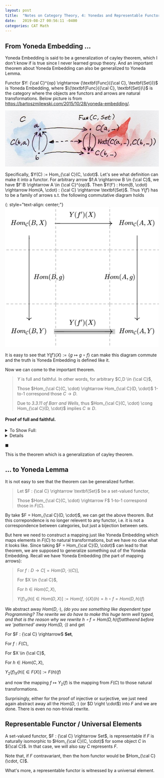 ```yaml
---
layout: post
title:  "Notes on Category Theory, 4: Yonedas and Representable Functor"
date:   2019-08-27 00:56:11 -0400
categories: CAT Math
---
```



## From Yoneda Embedding ... 
Yoneda Embedding is said to be a generalization of cayley theorem, which I don't know if is true since I never learned group theory. And an important theorem about Yoneda Embedding can also be generalized to Yoneda Lemma. 

Functor $Y: {\cal C}^{op} \rightarrow {\textbf{Func}({\cal C}, \textbf{Set})}$ is Yoneda Embedding, where $\{\textbf{Func}({\cal C}, \textbf{Set})\}$ is the category where the objects are functors and arrows are natural transformations. Below picture is from https://bartoszmilewski.com/2015/10/28/yoneda-embedding/.

![Yoneda Emb](/assets/img/photo6287092193424419129.jpg)


Specifically, $Y(C) := Hom_{\cal C}(C, \cdot)$. Let's see what definition can make it into a functor. For arbitrary arrow $f:A \rightarrow B \in {\cal C}$, we have $f':B \rightarrow A \in {\cal C}^{op}$. Then $Y(f') : Hom(B, \cdot) \rightarrow Hom(A, \cdot) : {\cal C} \rightarrow \textbf{Set}$. Thus $Y(f')$ has to be a family of arrows s.t. the following commutative diagram holds 

{: style="text-align: center;"}
![Yoneda Embedding Commute Diagram](/assets/img/2019-08-26-22-01-17.png)


It is easy to see that $Y(f')(X) := \{ g \mapsto g \circ f\}$ can make this diagram commute and the truth is Yoneda Embedding is defined like it.

Now we can come to the important theorem.

> $Y$ is full and faithful. In other words, for arbitrary $C,D \in {\cal C}$,
> 
> Those $Hom_{\cal C}(C, \cdot) \rightarrow Hom_{\cal C}(D, \cdot)$ 1-to-1 correspond those $C \rightarrow D$.
> 
> Due to *3.3.11 of Barr and Wells*, thus $Hom_{\cal C}(C, \cdot) \cong Hom_{\cal C}(D, \cdot)$ implies $C \cong D$.

#### Proof of full and faithful.

<details>
    <summary>To Show Full:</summary>
    <p>
        Take arbitrary $\eta :Hom_{\cal C}(C,\cdot) \rightarrow Hom_{\cal C}(D, \cdot)$, we claim that 

        $$Y(\eta_C(id_C)) =^? \eta$$

        To show which, in turn we need take arbitrary $X \in {\cal C}$ and (since $Hom{\cal C}(C,X)$ thank-god is a set) an arbitrary arrow $f\in Hom_{{\cal C}}(C,X)$,  

        $$Y(\eta_C(id_C))_X(f) =^? \eta_X(f)$$

        To show which, by simplification, we need

        $$f \circ (\eta_C(id_C)) =^? \eta_X(f)$$ and we have the following commute diagram since we have $\eta$ as natural transformation:

        <img src="/assets/img/2019-08-27-21-43-59.png">

    </p>
</details>


<details>

    <summary>To Show Faithful:</summary>
    <p>
        Since for arbitrary $f: D \rightarrow C$, $Y(f)_C(id_C) =id_C \circ f = f$,
        
        that means $Y(f_1) = Y(f_2)$ implies $f_1 = f_2$.
    </p>
</details>



$\blacksquare$

This is the theorem which is a generalization of cayley theorem.



## ... to Yoneda Lemma

It is not easy to see that the theorem can be generalized further.

> Let $F : {\cal C} \rightarrow \textbf{Set}$ be a set-valued functor,
> 
> Those $Hom_{\cal C}(C, \cdot) \rightarrow F$ 1-to-1 correspond those in $F(C)$.

By take $F = Hom_{\cal C}(D, \cdot)$, we can get the above theorem. But this correpondence is no longer relevent to any functor, i.e. it is not a correspondence between categories, but just a bijection between sets.


<!-- Before even start the proof, it is hard to construct the function that is the bijection.

It is sad that I didn't come up with this bijective function between $F(C)$ and those natural transformations.  TBH, I think it is too hard to come up with.

> The bijective function $h$ maps $c \in F(C)$ to a natrual transoformation $\eta$ s.t. 
> 
> for arbitrary $X \in {\cal C}$ and $\eta_X : Hom(C,X) \rightarrow F(X) := f \mapsto F(f)(c)$


But to be honest, this function $h$ is a generalization of Yoneda Embedding $Y$. -->

But here we need to construct a mapping just like Yoneda Embedding which maps elements in $F(C)$ to natural transformations, but we have no clue what it looks like. Since taking $F = Hom_{\cal C}(D, \cdot)$ can lead to that theorem, we are supposed to generalize something out of the Yoneda Embedding. Recall we have Yoneda Embedding (the part of mapping arrows):

> For $f : D \rightarrow C [= Hom(D, \cdot)(C)]$,
> 
> For $X \in {\cal C}$,
> 
> For $h \in Hom(C,X)$,
> 
> $Y(f)_X(h) [\in Hom(D,X)] := Hom(f,\cdot)(X)(h) = h \circ f = Hom(D,h)(f)$

We abstract away $Hom(D,\cdot)$, *(do you see something like dependent type Programming? The rewrite we do have to make this huge term well typed, and that is the reason why we rewrite $h \circ f = Hom(D,h)(f)at the end$ before we 'patterned' away $Hom(D,\cdot)$)* and get

For $F : {\cal C} \rightarrow$ **Set**,

For $f : F(C)$,
 
For $X \in {\cal C}$,
 
For $h \in Hom(C,X)$,
 
$Y_2(f)_X(h) [\in F(X)] := F(h)(f)$



and now the mapping $f \mapsto Y_2(f)$ is the mapping from $F(C)$ to those natural transformations. 

Surprisingly, either for the proof of injective or surjective, we just need again abstract away all the $Hom(D,\cdot)$ (or $D \right \cdot$) into $F$ and we are done. There is even no non-trivial rewrite. 




## Representable Functor / Universal Elements
A set-valued functor, $F : {\cal C} \rightarrow Set$, is representable if $F$ is naturally isomorphic to $Hom_{\cal C}(C, \cdot)$ for some object $C$ in ${\cal C}$. In that case, we will also say $C$ represents $F$.

Note that, if $F$ contravariant, then the hom functor would be $Hom_{\cal C}(\cdot, C)$. 

What's more, a representable functor is witnessed by a universal element.


